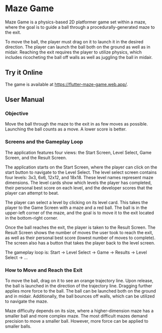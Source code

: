 # Maze Game

Maze Game is a physics-based 2D platformer game set within a maze, where the goal
is to guide a ball through a procedurally-generated maze to the exit.

To move the ball, the player must drag on it to launch it in the desired direction.
The player can launch the ball both on the ground as well as in midair. Reaching the exit
requires the player to utilize physics, which includes ricocheting the ball off walls as well as
juggling the ball in midair.

## Try it Online

The game is available at https://flutter-maze-game.web.app/.

## User Manual

### Objective

Move the ball through the maze to the exit in as few moves as possible. Launching the ball
counts as a move. A lower score is better.

### Screens and the Gameplay Loop

The application features four views: the Start Screen, Level Select, Game Screen,
and the Result Screen.

The application starts on the Start Screen, where the player can click on the start button
to navigate to the Level Select. The level select screen contains four levels: 3x3, 6x6,
12x12, and 18x18. These level names represent maze dimensions. The level cards
show which levels the player has completed, their personal best score on each level, and the developer
scores that the player can attempt to beat.

The player can select a level by clicking on its level card. This takes the player to the Game Screen with
a maze and a red ball. The ball is in the upper-left corner of the maze, and the goal is to move it to the exit
located in the bottom-right corner.

Once the ball reaches the exit, the player is taken to the Result Screen.
The Result Screen shows the number of moves the user took to reach the exit, as well as their personal best
score (lowest number of moves to complete). The screen also has a button that takes the player back to the level screen.

The gameplay loop is: Start -> Level Select -> Game -> Results -> Level Select -> ...

### How to Move and Reach the Exit

To move the ball, drag on it to see an orange trajectory line. Upon release, the ball is launched in the direction
of the trajectory line. Dragging further applies more force to the ball. The ball can be launched both on the ground
and in midair. Additionally, the ball bounces off walls, which can be utilized to navigate the maze.

Maze difficulty depends on its size, where a higher-dimension maze has a smaller ball and more complex maze.
The most difficult mazes demand precision to move a smaller ball. However, more force can be applied to smaller balls.
